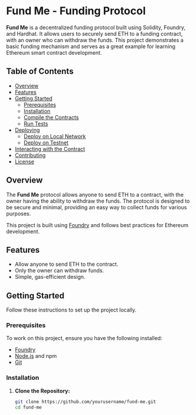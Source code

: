# Fund Me - Funding Protocol

**Fund Me** is a decentralized funding protocol built using Solidity, Foundry, and Hardhat. It allows users to securely send ETH to a funding contract, with an owner who can withdraw the funds. This project demonstrates a basic funding mechanism and serves as a great example for learning Ethereum smart contract development.

## Table of Contents

- [Overview](#overview)
- [Features](#features)
- [Getting Started](#getting-started)
  - [Prerequisites](#prerequisites)
  - [Installation](#installation)
  - [Compile the Contracts](#compile-the-contracts)
  - [Run Tests](#run-tests)
- [Deploying](#deploying)
  - [Deploy on Local Network](#deploy-on-local-network)
  - [Deploy on Testnet](#deploy-on-testnet)
- [Interacting with the Contract](#interacting-with-the-contract)
- [Contributing](#contributing)
- [License](#license)

## Overview

The **Fund Me** protocol allows anyone to send ETH to a contract, with the owner having the ability to withdraw the funds. The protocol is designed to be secure and minimal, providing an easy way to collect funds for various purposes.

This project is built using [Foundry](https://getfoundry.sh/) and follows best practices for Ethereum development.

## Features

- Allow anyone to send ETH to the contract.
- Only the owner can withdraw funds.
- Simple, gas-efficient design.

## Getting Started

Follow these instructions to set up the project locally.

### Prerequisites

To work on this project, ensure you have the following installed:

- [Foundry](https://book.getfoundry.sh/getting-started/installation)
- [Node.js](https://nodejs.org/) and npm
- [Git](https://git-scm.com/)

### Installation

1. **Clone the Repository:**

   ```bash
   git clone https://github.com/yourusername/fund-me.git
   cd fund-me
   ```

